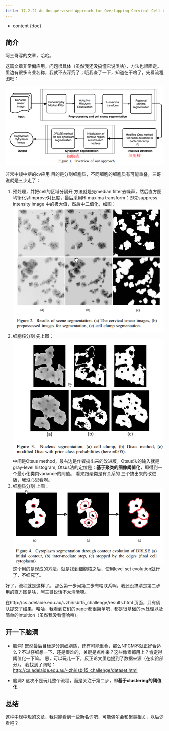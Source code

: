 ```yaml
--- 
title: 17.2.21 An Unsupervised Approach for Overlapping Cervical Cell Cytoplasm Segmentation
---
```



* content
{:toc}

## 简介
阿三哥写的文章，哈哈。

这篇文章非常偏应用，问题很具体（虽然我还没搞懂它说类啥），方法也很固定。
里边有很多专业名称，我就不去深究了；哦我查了一下，知道在干啥了，先看流程图吧：

![](AnUnsupervisedApproach/流程图.png)

非常中规中矩的cv应用
目的是分割细胞质，不同细胞的细胞质有可能重叠，三哥说就是三步走了：
1. 预处理，并把cell的区域分隔开
方法就是先median filter去噪声，然后直方图均衡化以improve对比度，最后采用H-maxima transform：即先suppress intensity image 中的极大值，然后中二值化，如图：
![](AnUnsupervisedApproach/第一步_预处理and二值化.png)
1. 细胞核分割
先上图：
![](AnUnsupervisedApproach/第二步_细胞核分割.png)
中间是Otsus method，最右边是作者搞出来的改进版。Otsus法的输入就是gray-level histogram, Otsus法的定位是：**基于聚类的图像阈值化**，即得到一个最小化类内variance的阈值。 看来跟聚类是有关系的
三个搞出来的改进版，我没心思看啊。
1. 细胞质分割
上图：
![](AnUnsupervisedApproach/第三步.png)
这个用的是现成的方法，就是找到细胞核之后，使用level set evolution就行了，不细究了。

好了，流程就是这样了。
那么第一步河第二步有啥联系啊，我还没搞清楚第二步用的直方图是啥，阿三哥说话不太清晰嘛。

在http://cs.adelaide.edu.au/~zhi/isbi15_challenge/results.html 页面，只有俩队提交了结果，哈哈，我看到它们的paper都很简单吧，都是很基础的cv处理以及简单的intuition（虽然我没看懂哈哈）。
## 开一下脑洞
* 脑洞1
既然最后目标是分割细胞质，还有可能重叠，那么NPCM不就正好合适么？不过仔细想一下，还是很难的，关键是点咋来？这些像素都用上？肯定得阈值化一下嘛。
恩，可以玩儿一下，反正论文里也提到了数据来源（在实验部分）。
我找到了网站：http://cs.adelaide.edu.au/~zhi/isbi15_challenge/dataset.html

* 脑洞2
这次不是玩儿整个流程，而是关注于第二步，即**基于clustering的阈值化**


## 总结
这种中规中矩的文章，我只能看到一些新名词吧，可能偶尔会和聚类相关，以后少看吧？